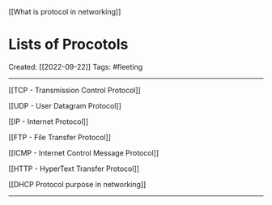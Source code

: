 [[What is protocol in networking]]

# Lists of Procotols
Created:  [[2022-09-22]]
Tags: #fleeting 

---
[[TCP - Transmission Control Protocol]]


[[UDP - User Datagram Protocol]]


[[IP - Internet Protocol]]


[[FTP - File Transfer Protocol]]


[[ICMP - Internet Control Message Protocol]]


[[HTTP - HyperText Transfer Protocol]]

[[DHCP Protocol purpose in networking]]


---







